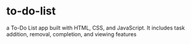 # to-do-list
a To-Do List app built with HTML, CSS, and JavaScript. It includes task addition, removal, completion, and viewing features
